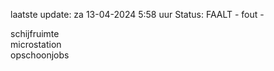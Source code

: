 laatste update: 
za 13-04-2024  5:58   uur 
Status: FAALT - fout - 
<div class="service R">schijfruimte</div><div class="service R">microstation</div><div class="service R">opschoonjobs</div>